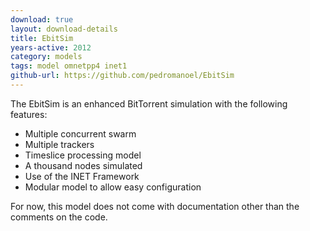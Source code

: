 ```yaml
---
download: true
layout: download-details
title: EbitSim
years-active: 2012
category: models
tags: model omnetpp4 inet1
github-url: https://github.com/pedromanoel/EbitSim
---
```


The EbitSim is an enhanced BitTorrent simulation with the following features:
- Multiple concurrent swarm
- Multiple trackers
- Timeslice processing model
- A thousand nodes simulated
- Use of the INET Framework
- Modular model to allow easy configuration

For now, this model does not come with documentation other than the comments on the code.



